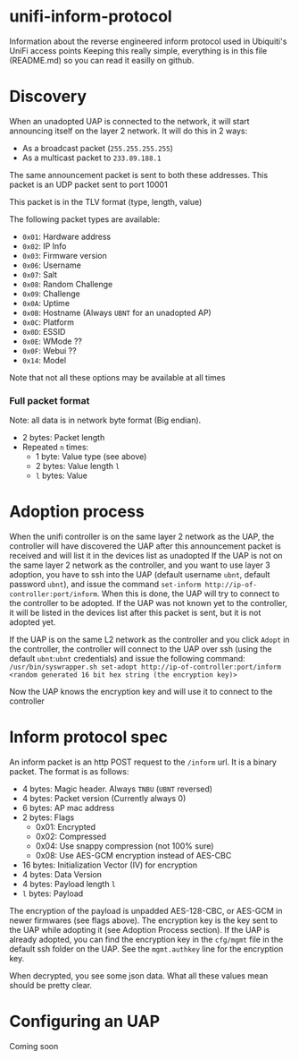 # unifi-inform-protocol

Information about the reverse engineered inform protocol used in Ubiquiti's UniFi access points
Keeping this really simple, everything is in this file (README.md) so you can read it easilly on github.

# Discovery
When an unadopted UAP is connected to the network, it will start announcing itself on the layer 2 network. It will do this in 2 ways:

 * As a broadcast packet (`255.255.255.255`)
 * As a multicast packet to `233.89.188.1`

The same announcement packet is sent to both these addresses. This packet is an UDP packet sent to port 10001

This packet is in the TLV format (type, length, value)

The following packet types are available:

 * `0x01`: Hardware address
 * `0x02`: IP Info
 * `0x03`: Firmware version
 * `0x06`: Username
 * `0x07`: Salt
 * `0x08`: Random Challenge
 * `0x09`: Challenge
 * `0x0A`: Uptime
 * `0x0B`: Hostname (Always `UBNT` for an unadopted AP)
 * `0x0C`: Platform
 * `0x0D`: ESSID
 * `0x0E`: WMode ??
 * `0x0F`: Webui ??
 * `0x14`: Model

Note that not all these options may be available at all times

### Full packet format
Note: all data is in network byte format (Big endian).

 * 2 bytes: Packet length
 * Repeated `n` times:
   * 1 byte: Value type (see above)
   * 2 bytes: Value length `l`
   * `l` bytes: Value

# Adoption process
When the unifi controller is on the same layer 2 network as the UAP, the controller will have discovered the UAP after this announcement packet is received and will list it in the devices list as unadopted
If the UAP is not on the same layer 2 network as the controller, and you want to use layer 3 adoption, you have to ssh into the UAP (default username `ubnt`, default password `ubnt`), and issue the command `set-inform http://ip-of-controller:port/inform`. When this is done, the UAP will try to connect to the controller to be adopted. If the UAP was not known yet to the controller, it will be listed in the devices list after this packet is sent, but it is not adopted yet.

If the UAP is on the same L2 network as the controller and you click `Adopt` in the controller, the controller will connect to the UAP over ssh (using the default `ubnt`:`ubnt` credentials) and issue the following command:
`/usr/bin/syswrapper.sh set-adopt http://ip-of-controller:port/inform <random generated 16 bit hex string (the encryption key)>`

Now the UAP knows the encryption key and will use it to connect to the controller

# Inform protocol spec
An inform packet is an http POST request to the `/inform` url. It is a binary packet. The format is as follows:
 * 4 bytes: Magic header. Always `TNBU` (`UBNT` reversed)
 * 4 bytes: Packet version (Currently always 0)
 * 6 bytes: AP mac address
 * 2 bytes: Flags
   * 0x01: Encrypted
   * 0x02: Compressed
   * 0x04: Use snappy compression (not 100% sure)
   * 0x08: Use AES-GCM encryption instead of AES-CBC
 * 16 bytes: Initialization Vector (IV) for encryption
 * 4 bytes: Data Version
 * 4 bytes: Payload length `l`
 * `l` bytes: Payload

The encryption of the payload is unpadded AES-128-CBC, or AES-GCM in newer firmwares (see flags above).
The encryption key is the key sent to the UAP while adopting it (see Adoption Process section).
If the UAP is already adopted, you can find the encryption key in the `cfg/mgmt` file in the default ssh folder on the UAP. See the `mgmt.authkey` line for the encryption key.

When decrypted, you see some json data. What all these values mean should be pretty clear.

# Configuring an UAP
Coming soon
